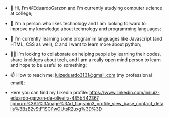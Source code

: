 - 👋 Hi, I’m @EduardoGarzon and I'm currently studying computer science at college; 

- 👀 I'm a person who likes technology and I am looking forward to improve my knowledge about technology and programming languages;

- 🌱 I’m currently learning some programim languages like Javascript (and HTML, CSS as well), C and I want to learn more about python;

- :raising_hand_man: I’m looking to collaborate on helping people by learning their codes, share knoldges about tech, 
  and I am a really open mind person to learn and hope to be useful to something; 

- 📫 How to reach me: luizeduardo3131@gmail.com (my professional email);

- Here you can find my Likedin profile: https://www.linkedin.com/in/luiz-eduardo-garzon-de-oliveira-485b44236?lipi=urn%3Ali%3Apage%3Ad_flagship3_profile_view_base_contact_details%3BzB2vStF1SCi1wOUtsR2uxg%3D%3D

<!---
EduardoGarzon/EduardoGarzon is a ✨ special ✨ repository because its `README.md` (this file) appears on your GitHub profile.
You can click the Preview link to take a look at your changes.
--->
